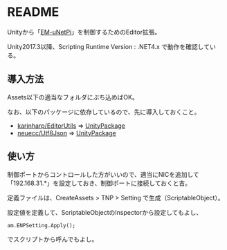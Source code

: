 README
============================================================

Unityから「[EM-uNetPi](https://github.com/KONAMI/EM-uNetPi)」を制御するためのEditor拡張。

Unity2017.3以降、Scripting Runtime Version : .NET4.x で動作を確認している。

導入方法
------------------------------------------------------------

Assets以下の適当なフォルダにぶち込めばOK。

なお、以下のパッケージに依存しているので、先に導入しておくこと。

- [karinharp/EditorUtils](https://github.com/karinharp/EditorUtils) => [UnityPackage](https://github.com/karinharp/EditorUtils/releases)
- [neuecc/Utf8Json](https://github.com/neuecc/Utf8Json) => [UnityPackage](https://github.com/neuecc/Utf8Json/releases)

使い方
------------------------------------------------------------

制御ポートからコントロールした方がいいので、適当にNICを追加して「192.168.31.*」を設定しておき、制御ポートに接続しておくと吉。

定義ファイルは、CreateAssets > TNP > Setting で生成（ScriptableObject）。

設定値を定義して、ScriptableObjectのInspectorから設定してもよし、

```
am.ENPSetting.Apply();
```

でスクリプトから呼んでもよし。

